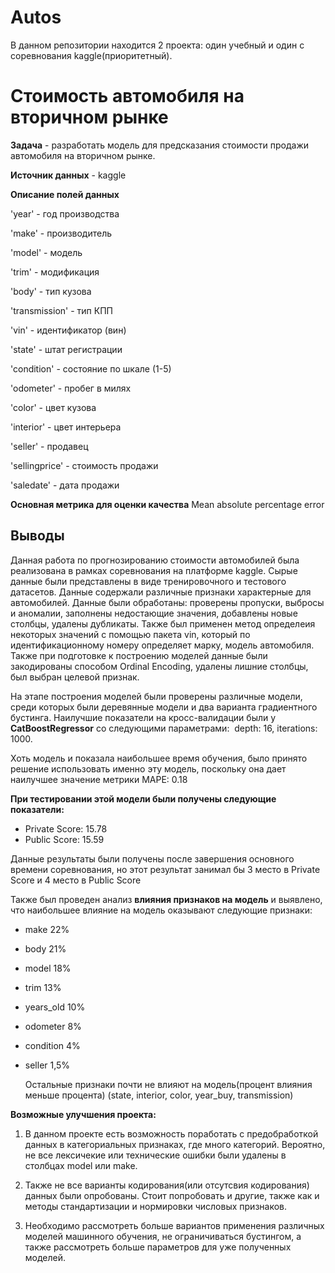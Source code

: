 # Autos
В данном репозитории находится 2 проекта: один учебный и один с соревнования kaggle(приоритетный).

# Cтоимость автомобиля на вторичном рынке

**Задача** - разработать модель для предсказания стоимости продажи автомобиля на вторичном рынке.

**Источник данных** - kaggle

**Описание полей данных**

'year' - год производства

'make' - производитель

'model' - модель

'trim' - модификация

'body' - тип кузова

'transmission' - тип КПП

'vin' - идентификатор (вин)

'state' - штат регистрации

'condition' - состояние по шкале (1-5)

'odometer' - пробег в милях

'color' - цвет кузова

'interior' - цвет интерьера

'seller' - продавец

'sellingprice' - стоимость продажи

'saledate' - дата продажи


**Основная метрика для оценки качества** Mean absolute percentage error

## Выводы
Данная работа по прогнозированию стоимости автомобилей была реализована в рамках соревнования на платформе kaggle. Сырые данные были представлены в виде тренировочного и тестового датасетов. Данные содержали различные признаки характерные для автомобилей. Данные были обработаны: проверены пропуски, выбросы и аномалии, заполнены недостающие значения, добавлены новые столбцы, удалены дубликаты. Также был применен метод определеия некоторых значений с помощью пакета vin, который по идентификационному номеру определяет марку, модель автомобиля. Также при подготовке к построению моделей данные были закодированы способом Ordinal Encoding, удалены лишние столбцы, был выбран целевой признак.

На этапе построения моделей были проверены различные модели, среди которых были деревянные модели и два варианта градиентного бустинга. Наилучшие показатели на кросс-валидации были у  **CatBoostRegressor** со следующими параметрами: 
​
depth: 16, iterations: 1000.

Хоть модель и показала наибольшее время обучения, было принято решение использовать именно эту модель, поскольку она дает наилучшее значение метрики МАРЕ: 0.18

**При тестировании этой модели были получены следующие показатели:**

 - Private Score: 15.78
 - Public Score: 15.59
 
 Данные результаты были получены после завершения основного времени соревнования, но этот результат занимал бы 3 место в Private Score и 4 место в Public Score
 
 Также был проведен анализ **влияния признаков на модель** и выявлено, что наибольшее влияние на модель оказывают следующие признаки:
  - make            22%
  - body            21%
  - model           18%
  - trim            13%
  - years_old       10%
  - odometer         8%
  - condition        4%
  - seller           1,5%

    Остальные признаки почти не влияют на модель(процент влияния меньше процента)
(state, interior, color, year_buy, transmission)

**Возможные улучшения проекта:**

1) В данном проекте есть возможность поработать с предобработкой данных в категориальных признаках, где много категорий. Вероятно, не все лексичекие или технические ошибки были удалены в столбцах model или make.

2) Также не все варианты кодирования(или отсутсвия кодирования) данных были опробованы. Стоит попробовать и другие, также как и методы стандартизации и нормировки числовых признаков.

3) Необходимо рассмотреть больше вариантов применения различных моделей машинного обучения, не ограничиваться бустингом, а также рассмотреть больше параметров для уже полученных моделей.

